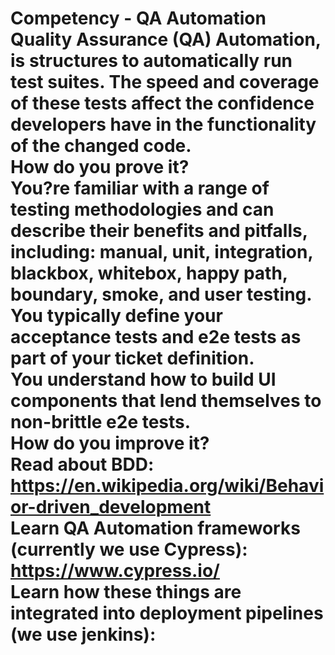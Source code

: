 # Competency - QA Automation<br />Quality Assurance (QA) Automation, is structures to automatically run test suites. The speed and coverage of these tests affect the confidence developers have in the functionality of the changed code. <br />How do you prove it?<br />You?re familiar with a range of testing methodologies and can describe their benefits and pitfalls, including: manual, unit, integration, blackbox, whitebox, happy path, boundary, smoke, and user testing.<br />You typically define your acceptance tests and e2e tests as part of your ticket definition.  <br />You understand how to build UI components that lend themselves to non-brittle e2e tests.<br />How do you improve it?<br />Read about BDD: https://en.wikipedia.org/wiki/Behavior-driven_development<br />Learn QA Automation frameworks (currently we use Cypress): https://www.cypress.io/<br />Learn how these things are integrated into deployment pipelines (we use jenkins): <br /><br /><br /><br />